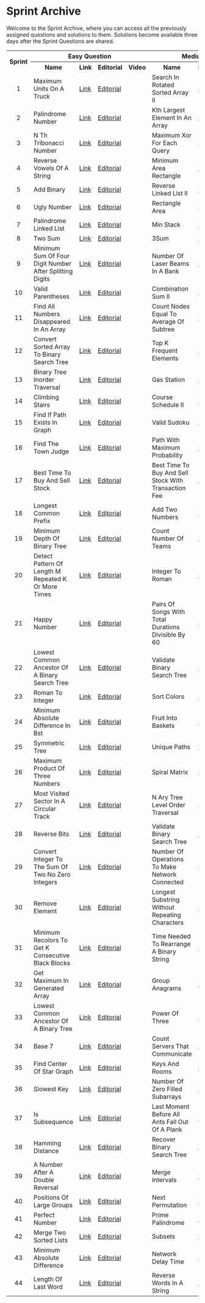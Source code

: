 <h1>Sprint Archive</h1>
<p>Welcome to the Sprint Archive, where you can access all the previously assigned questions and solutions to them. Solutions become available three days after the Sprint Questions are shared.</p>

<table>
<tr>
	<th rowspan=2><b>Sprint</b></td>
	<th colspan=4><b>Easy Question</b></td>
	<th colspan=4><b>Medium Question</b></td>
	</tr>
<tr>
	<th><b>Name</b></td>
	<th><b>Link</b></td>
	<th><b>Editorial</b></td>
	<th><b>Video</b></td>
	<th><b>Name</b></td>
	<th><b>Link</b></td>
	<th><b>Editorial</b></td>
	<th><b>Video</b></td>
</tr>
<tr>
	<td align=center>1</td>
	<td>Maximum Units On A Truck</td>
	<td><a href="https://leetcode.com/problems/maximum-units-on-a-truck/">Link</a></td>
	<td><a href="https://github.com/ituacm/ITU-ACM-22-Summer-Algorithm-Team-Bootcamp/blob/main/Regular-Question-Answers/maximum-units-on-a-truck.cpp">Editorial</a></td>
	<td></td>
	<td>Search In Rotated Sorted Array II</td>
	<td><a href="https://leetcode.com/problems/search-in-rotated-sorted-array-ii">Link</a></td>
	<td><a href="https://github.com/ituacm/ITU-ACM-22-Summer-Algorithm-Team-Bootcamp/blob/main/Regular-Question-Answers/search-in-rotated-sorted-array-ii.cpp">Editorial</a></td>
	<td></td>
</tr>
<tr>
	<td align=center>2</td>
	<td>Palindrome Number</td>
	<td><a href="https://leetcode.com/problems/palindrome-number">Link</a></td>
	<td><a href="https://github.com/ituacm/ITU-ACM-22-Summer-Algorithm-Team-Bootcamp/blob/main/Regular-Question-Answers/palindrome-number.cpp">Editorial</a></td>
	<td></td>
	<td>Kth Largest Element In An Array</td>
	<td><a href="https://leetcode.com/problems/kth-largest-element-in-an-array">Link</a></td>
	<td><a href="https://github.com/ituacm/ITU-ACM-22-Summer-Algorithm-Team-Bootcamp/blob/main/Regular-Question-Answers/kth-largest-element-in-an-array.cpp">Editorial</a></td>
	<td></td>
</tr>
<tr>
	<td align=center>3</td>
	<td>N Th Tribonacci Number</td>
	<td><a href="https://leetcode.com/problems/n-th-tribonacci-number">Link</a></td>
	<td><a href="https://github.com/ituacm/ITU-ACM-22-Summer-Algorithm-Team-Bootcamp/blob/main/Regular-Question-Answers/n-th-tribonacci-number.cpp">Editorial</a></td>
	<td></td>
	<td>Maximum Xor For Each Query</td>
	<td><a href="https://leetcode.com/problems/maximum-xor-for-each-query">Link</a></td>
	<td><a href="https://github.com/ituacm/ITU-ACM-22-Summer-Algorithm-Team-Bootcamp/blob/main/Regular-Question-Answers/maximum-xor-for-each-query.cpp">Editorial</a></td>
	<td></td>
</tr>
<tr>
	<td align=center>4</td>
	<td>Reverse Vowels Of A String</td>
	<td><a href="https://leetcode.com/problems/reverse-vowels-of-a-string">Link</a></td>
	<td><a href="https://github.com/ituacm/ITU-ACM-22-Summer-Algorithm-Team-Bootcamp/blob/main/Regular-Question-Answers/reverse-vowels-of-a-string.cpp">Editorial</a></td>
	<td></td>
	<td>Minimum Area Rectangle</td>
	<td><a href="https://leetcode.com/problems/minimum-area-rectangle">Link</a></td>
	<td><a href="https://github.com/ituacm/ITU-ACM-22-Summer-Algorithm-Team-Bootcamp/blob/main/Regular-Question-Answers/minimum-area-rectangle.cpp">Editorial</a></td>
	<td></td>
</tr>
<tr>
	<td align=center>5</td>
	<td>Add Binary</td>
	<td><a href="https://leetcode.com/problems/add-binary">Link</a></td>
	<td><a href="https://github.com/ituacm/ITU-ACM-22-Summer-Algorithm-Team-Bootcamp/blob/main/Regular-Question-Answers/add-binary.cpp">Editorial</a></td>
	<td></td>
	<td>Reverse Linked List II</td>
	<td><a href="https://leetcode.com/problems/reverse-linked-list-ii">Link</a></td>
	<td><a href="https://github.com/ituacm/ITU-ACM-22-Summer-Algorithm-Team-Bootcamp/blob/main/Regular-Question-Answers/reverse-linked-list-ii.cpp">Editorial</a></td>
	<td></td>
</tr>
<tr>
	<td align=center>6</td>
	<td>Ugly Number</td>
	<td><a href="https://leetcode.com/problems/ugly-number">Link</a></td>
	<td><a href="https://github.com/ituacm/ITU-ACM-22-Summer-Algorithm-Team-Bootcamp/blob/main/Regular-Question-Answers/ugly-number.cpp">Editorial</a></td>
	<td></td>
	<td>Rectangle Area</td>
	<td><a href="https://leetcode.com/problems/rectangle-area">Link</a></td>
	<td><a href="https://github.com/ituacm/ITU-ACM-22-Summer-Algorithm-Team-Bootcamp/blob/main/Regular-Question-Answers/rectangle-area.cpp">Editorial</a></td>
	<td></td>
</tr>
<tr>
	<td align=center>7</td>
	<td>Palindrome Linked List</td>
	<td><a href="https://leetcode.com/problems/palindrome-linked-list">Link</a></td>
	<td><a href="https://github.com/ituacm/ITU-ACM-22-Summer-Algorithm-Team-Bootcamp/blob/main/Regular-Question-Answers/palindrome-linked-list.cpp">Editorial</a></td>
	<td></td>
	<td>Min Stack</td>
	<td><a href="https://leetcode.com/problems/min-stack">Link</a></td>
	<td><a href="https://github.com/ituacm/ITU-ACM-22-Summer-Algorithm-Team-Bootcamp/blob/main/Regular-Question-Answers/min-stack.cpp">Editorial</a></td>
	<td></td>
</tr>
<tr>
	<td align=center>8</td>
	<td>Two Sum</td>
	<td><a href="https://leetcode.com/problems/two-sum">Link</a></td>
	<td><a href="https://github.com/ituacm/ITU-ACM-22-Summer-Algorithm-Team-Bootcamp/blob/main/Regular-Question-Answers/two-sum.cpp">Editorial</a></td>
	<td></td>
	<td>3Sum</td>
	<td><a href="https://leetcode.com/problems/3sum">Link</a></td>
	<td><a href="https://github.com/ituacm/ITU-ACM-22-Summer-Algorithm-Team-Bootcamp/blob/main/Regular-Question-Answers/3sum.cpp">Editorial</a></td>
	<td></td>
</tr>
<tr>
	<td align=center>9</td>
	<td>Minimum Sum Of Four Digit Number After Splitting Digits</td>
	<td><a href="https://leetcode.com/problems/minimum-sum-of-four-digit-number-after-splitting-digits">Link</a></td>
	<td><a href="https://github.com/ituacm/ITU-ACM-22-Summer-Algorithm-Team-Bootcamp/blob/main/Regular-Question-Answers/minimum-sum-of-four-digit-number-after-splitting-digits.cpp">Editorial</a></td>
	<td></td>
	<td>Number Of Laser Beams In A Bank</td>
	<td><a href="https://leetcode.com/problems/number-of-laser-beams-in-a-bank">Link</a></td>
	<td><a href="https://github.com/ituacm/ITU-ACM-22-Summer-Algorithm-Team-Bootcamp/blob/main/Regular-Question-Answers/number-of-laser-beams-in-a-bank.cpp">Editorial</a></td>
	<td></td>
</tr>
<tr>
	<td align=center>10</td>
	<td>Valid Parentheses</td>
	<td><a href="https://leetcode.com/problems/valid-parentheses">Link</a></td>
	<td><a href="https://github.com/ituacm/ITU-ACM-22-Summer-Algorithm-Team-Bootcamp/blob/main/Regular-Question-Answers/valid-parentheses.cpp">Editorial</a></td>
	<td></td>
	<td>Combination Sum II</td>
	<td><a href="https://leetcode.com/problems/combination-sum-ii">Link</a></td>
	<td><a href="https://github.com/ituacm/ITU-ACM-22-Summer-Algorithm-Team-Bootcamp/blob/main/Regular-Question-Answers/combination-sum-ii.cpp">Editorial</a></td>
	<td></td>
</tr>
<tr>
	<td align=center>11</td>
	<td>Find All Numbers Disappeared In An Array</td>
	<td><a href="https://leetcode.com/problems/find-all-numbers-disappeared-in-an-array">Link</a></td>
	<td><a href="https://github.com/ituacm/ITU-ACM-22-Summer-Algorithm-Team-Bootcamp/blob/main/Regular-Question-Answers/find-all-numbers-disappeared-in-an-array.cpp">Editorial</a></td>
	<td></td>
	<td>Count Nodes Equal To Average Of Subtree</td>
	<td><a href="https://leetcode.com/problems/count-nodes-equal-to-average-of-subtree">Link</a></td>
	<td><a href="https://github.com/ituacm/ITU-ACM-22-Summer-Algorithm-Team-Bootcamp/blob/main/Regular-Question-Answers/count-nodes-equal-to-average-of-subtree.cpp">Editorial</a></td>
	<td></td>
</tr>
<tr>
	<td align=center>12</td>
	<td>Convert Sorted Array To Binary Search Tree</td>
	<td><a href="https://leetcode.com/problems/convert-sorted-array-to-binary-search-tree">Link</a></td>
	<td><a href="https://github.com/ituacm/ITU-ACM-22-Summer-Algorithm-Team-Bootcamp/blob/main/Regular-Question-Answers/convert-sorted-array-to-binary-search-tree.cpp">Editorial</a></td>
	<td></td>
	<td>Top K Frequent Elements</td>
	<td><a href="https://leetcode.com/problems/top-k-frequent-elements">Link</a></td>
	<td><a href="https://github.com/ituacm/ITU-ACM-22-Summer-Algorithm-Team-Bootcamp/blob/main/Regular-Question-Answers/top-k-frequent-elements.cpp">Editorial</a></td>
	<td></td>
</tr>
<tr>
	<td align=center>13</td>
	<td>Binary Tree Inorder Traversal</td>
	<td><a href="https://leetcode.com/problems/binary-tree-inorder-traversal">Link</a></td>
	<td><a href="https://github.com/ituacm/ITU-ACM-22-Summer-Algorithm-Team-Bootcamp/blob/main/Regular-Question-Answers/binary-tree-inorder-traversal.cpp">Editorial</a></td>
	<td></td>
	<td>Gas Station</td>
	<td><a href="https://leetcode.com/problems/gas-station">Link</a></td>
	<td><a href="https://github.com/ituacm/ITU-ACM-22-Summer-Algorithm-Team-Bootcamp/blob/main/Regular-Question-Answers/gas-station.cpp">Editorial</a></td>
	<td></td>
</tr>
<tr>
	<td align=center>14</td>
	<td>Climbing Stairs</td>
	<td><a href="https://leetcode.com/problems/climbing-stairs">Link</a></td>
	<td><a href="https://github.com/ituacm/ITU-ACM-22-Summer-Algorithm-Team-Bootcamp/blob/main/Regular-Question-Answers/climbing-stairs.cpp">Editorial</a></td>
	<td></td>
	<td>Course Schedule II</td>
	<td><a href="https://leetcode.com/problems/course-schedule-ii">Link</a></td>
	<td><a href="https://github.com/ituacm/ITU-ACM-22-Summer-Algorithm-Team-Bootcamp/blob/main/Regular-Question-Answers/course-schedule-ii.cpp">Editorial</a></td>
	<td></td>
</tr>
<tr>
	<td align=center>15</td>
	<td>Find If Path Exists In Graph</td>
	<td><a href="https://leetcode.com/problems/find-if-path-exists-in-graph">Link</a></td>
	<td><a href="https://github.com/ituacm/ITU-ACM-22-Summer-Algorithm-Team-Bootcamp/blob/main/Regular-Question-Answers/find-if-path-exists-in-graph.cpp">Editorial</a></td>
	<td></td>
	<td>Valid Sudoku</td>
	<td><a href="https://leetcode.com/problems/valid-sudoku">Link</a></td>
	<td><a href="https://github.com/ituacm/ITU-ACM-22-Summer-Algorithm-Team-Bootcamp/blob/main/Regular-Question-Answers/valid-sudoku.cpp">Editorial</a></td>
	<td></td>
</tr>
<tr>
	<td align=center>16</td>
	<td>Find The Town Judge</td>
	<td><a href="https://leetcode.com/problems/find-the-town-judge">Link</a></td>
	<td><a href="https://github.com/ituacm/ITU-ACM-22-Summer-Algorithm-Team-Bootcamp/blob/main/Regular-Question-Answers/find-the-town-judge.cpp">Editorial</a></td>
	<td></td>
	<td>Path With Maximum Probability</td>
	<td><a href="https://leetcode.com/problems/path-with-maximum-probability">Link</a></td>
	<td><a href="https://github.com/ituacm/ITU-ACM-22-Summer-Algorithm-Team-Bootcamp/blob/main/Regular-Question-Answers/path-with-maximum-probability.cpp">Editorial</a></td>
	<td></td>
</tr>
<tr>
	<td align=center>17</td>
	<td>Best Time To Buy And Sell Stock</td>
	<td><a href="https://leetcode.com/problems/best-time-to-buy-and-sell-stock">Link</a></td>
	<td><a href="https://github.com/ituacm/ITU-ACM-22-Summer-Algorithm-Team-Bootcamp/blob/main/Regular-Question-Answers/best-time-to-buy-and-sell-stock.cpp">Editorial</a></td>
	<td></td>
	<td>Best Time To Buy And Sell Stock With Transaction Fee</td>
	<td><a href="https://leetcode.com/problems/best-time-to-buy-and-sell-stock-with-transaction-fee">Link</a></td>
	<td><a href="https://github.com/ituacm/ITU-ACM-22-Summer-Algorithm-Team-Bootcamp/blob/main/Regular-Question-Answers/best-time-to-buy-and-sell-stock-with-transaction-fee.cpp">Editorial</a></td>
	<td></td>
</tr>
<tr>
	<td align=center>18</td>
	<td>Longest Common Prefix</td>
	<td><a href="https://leetcode.com/problems/longest-common-prefix">Link</a></td>
	<td><a href="https://github.com/ituacm/ITU-ACM-22-Summer-Algorithm-Team-Bootcamp/blob/main/Regular-Question-Answers/longest-common-prefix.cpp">Editorial</a></td>
	<td></td>
	<td>Add Two Numbers</td>
	<td><a href="https://leetcode.com/problems/add-two-numbers">Link</a></td>
	<td><a href="https://github.com/ituacm/ITU-ACM-22-Summer-Algorithm-Team-Bootcamp/blob/main/Regular-Question-Answers/add-two-numbers.cpp">Editorial</a></td>
	<td></td>
</tr>
<tr>
	<td align=center>19</td>
	<td>Minimum Depth Of Binary Tree</td>
	<td><a href="https://leetcode.com/problems/minimum-depth-of-binary-tree">Link</a></td>
	<td><a href="https://github.com/ituacm/ITU-ACM-22-Summer-Algorithm-Team-Bootcamp/blob/main/Regular-Question-Answers/minimum-depth-of-binary-tree.cpp">Editorial</a></td>
	<td></td>
	<td>Count Number Of Teams</td>
	<td><a href="https://leetcode.com/problems/count-number-of-teams">Link</a></td>
	<td><a href="https://github.com/ituacm/ITU-ACM-22-Summer-Algorithm-Team-Bootcamp/blob/main/Regular-Question-Answers/count-number-of-teams.cpp">Editorial</a></td>
	<td></td>
</tr>
<tr>
	<td align=center>20</td>
	<td>Detect Pattern Of Length M Repeated K Or More Times</td>
	<td><a href="https://leetcode.com/problems/detect-pattern-of-length-m-repeated-k-or-more-times">Link</a></td>
	<td><a href="https://github.com/ituacm/ITU-ACM-22-Summer-Algorithm-Team-Bootcamp/blob/main/Regular-Question-Answers/detect-pattern-of-length-m-repeated-k-or-more-times.cpp">Editorial</a></td>
	<td></td>
	<td>Integer To Roman</td>
	<td><a href="https://leetcode.com/problems/integer-to-roman">Link</a></td>
	<td><a href="https://github.com/ituacm/ITU-ACM-22-Summer-Algorithm-Team-Bootcamp/blob/main/Regular-Question-Answers/integer-to-roman.cpp">Editorial</a></td>
	<td></td>
</tr>
<tr>
	<td align=center>21</td>
	<td>Happy Number</td>
	<td><a href="https://leetcode.com/problems/happy-number">Link</a></td>
	<td><a href="https://github.com/ituacm/ITU-ACM-22-Summer-Algorithm-Team-Bootcamp/blob/main/Regular-Question-Answers/happy-number.cpp">Editorial</a></td>
	<td></td>
	<td>Pairs Of Songs With Total Durations Divisible By 60</td>
	<td><a href="https://leetcode.com/problems/pairs-of-songs-with-total-durations-divisible-by-60">Link</a></td>
	<td><a href="https://github.com/ituacm/ITU-ACM-22-Summer-Algorithm-Team-Bootcamp/blob/main/Regular-Question-Answers/pairs-of-songs-with-total-durations-divisible-by-60.cpp">Editorial</a></td>
	<td></td>
</tr>
<tr>
	<td align=center>22</td>
	<td>Lowest Common Ancestor Of A Binary Search Tree</td>
	<td><a href="https://leetcode.com/problems/lowest-common-ancestor-of-a-binary-search-tree">Link</a></td>
	<td><a href="https://github.com/ituacm/ITU-ACM-22-Summer-Algorithm-Team-Bootcamp/blob/main/Regular-Question-Answers/lowest-common-ancestor-of-a-binary-search-tree.cpp">Editorial</a></td>
	<td></td>
	<td>Validate Binary Search Tree</td>
	<td><a href="https://leetcode.com/problems/validate-binary-search-tree">Link</a></td>
	<td><a href="https://github.com/ituacm/ITU-ACM-22-Summer-Algorithm-Team-Bootcamp/blob/main/Regular-Question-Answers/validate-binary-search-tree.cpp">Editorial</a></td>
	<td></td>
</tr>
<tr>
	<td align=center>23</td>
	<td>Roman To Integer</td>
	<td><a href="https://leetcode.com/problems/roman-to-integer">Link</a></td>
	<td><a href="https://github.com/ituacm/ITU-ACM-22-Summer-Algorithm-Team-Bootcamp/blob/main/Regular-Question-Answers/roman-to-integer.cpp">Editorial</a></td>
	<td></td>
	<td>Sort Colors</td>
	<td><a href="https://leetcode.com/problems/sort-colors">Link</a></td>
	<td><a href="https://github.com/ituacm/ITU-ACM-22-Summer-Algorithm-Team-Bootcamp/blob/main/Regular-Question-Answers/sort-colors.cpp">Editorial</a></td>
	<td></td>
</tr>
<tr>
	<td align=center>24</td>
	<td>Minimum Absolute Difference In Bst</td>
	<td><a href="https://leetcode.com/problems/minimum-absolute-difference-in-bst">Link</a></td>
	<td><a href="https://github.com/ituacm/ITU-ACM-22-Summer-Algorithm-Team-Bootcamp/blob/main/Regular-Question-Answers/minimum-absolute-difference-in-bst.cpp">Editorial</a></td>
	<td></td>
	<td>Fruit Into Baskets</td>
	<td><a href="https://leetcode.com/problems/fruit-into-baskets">Link</a></td>
	<td><a href="https://github.com/ituacm/ITU-ACM-22-Summer-Algorithm-Team-Bootcamp/blob/main/Regular-Question-Answers/fruit-into-baskets.cpp">Editorial</a></td>
	<td></td>
</tr>
<tr>
	<td align=center>25</td>
	<td>Symmetric Tree</td>
	<td><a href="https://leetcode.com/problems/symmetric-tree">Link</a></td>
	<td><a href="https://github.com/ituacm/ITU-ACM-22-Summer-Algorithm-Team-Bootcamp/blob/main/Regular-Question-Answers/symmetric-tree.cpp">Editorial</a></td>
	<td></td>
	<td>Unique Paths</td>
	<td><a href="https://leetcode.com/problems/unique-paths">Link</a></td>
	<td><a href="https://github.com/ituacm/ITU-ACM-22-Summer-Algorithm-Team-Bootcamp/blob/main/Regular-Question-Answers/unique-paths.cpp">Editorial</a></td>
	<td></td>
</tr>
<tr>
	<td align=center>26</td>
	<td>Maximum Product Of Three Numbers</td>
	<td><a href="https://leetcode.com/problems/maximum-product-of-three-numbers">Link</a></td>
	<td><a href="https://github.com/ituacm/ITU-ACM-22-Summer-Algorithm-Team-Bootcamp/blob/main/Regular-Question-Answers/maximum-product-of-three-numbers.cpp">Editorial</a></td>
	<td></td>
	<td>Spiral Matrix</td>
	<td><a href="https://leetcode.com/problems/spiral-matrix">Link</a></td>
	<td><a href="https://github.com/ituacm/ITU-ACM-22-Summer-Algorithm-Team-Bootcamp/blob/main/Regular-Question-Answers/spiral-matrix.cpp">Editorial</a></td>
	<td></td>
</tr>
<tr>
	<td align=center>27</td>
	<td>Most Visited Sector In A Circular Track</td>
	<td><a href="https://leetcode.com/problems/most-visited-sector-in-a-circular-track">Link</a></td>
	<td><a href="https://github.com/ituacm/ITU-ACM-22-Summer-Algorithm-Team-Bootcamp/blob/main/Regular-Question-Answers/most-visited-sector-in-a-circular-track.cpp">Editorial</a></td>
	<td></td>
	<td>N Ary Tree Level Order Traversal</td>
	<td><a href="https://leetcode.com/problems/n-ary-tree-level-order-traversal">Link</a></td>
	<td><a href="https://github.com/ituacm/ITU-ACM-22-Summer-Algorithm-Team-Bootcamp/blob/main/Regular-Question-Answers/n-ary-tree-level-order-traversal.cpp">Editorial</a></td>
	<td></td>
</tr>
<tr>
	<td align=center>28</td>
	<td>Reverse Bits</td>
	<td><a href="https://leetcode.com/problems/reverse-bits">Link</a></td>
	<td><a href="https://github.com/ituacm/ITU-ACM-22-Summer-Algorithm-Team-Bootcamp/blob/main/Regular-Question-Answers/reverse-bits.cpp">Editorial</a></td>
	<td></td>
	<td>Validate Binary Search Tree</td>
	<td><a href="https://leetcode.com/problems/validate-binary-search-tree">Link</a></td>
	<td><a href="https://github.com/ituacm/ITU-ACM-22-Summer-Algorithm-Team-Bootcamp/blob/main/Regular-Question-Answers/validate-binary-search-tree.cpp">Editorial</a></td>
	<td></td>
</tr>
<tr>
	<td align=center>29</td>
	<td>Convert Integer To The Sum Of Two No Zero Integers</td>
	<td><a href="https://leetcode.com/problems/convert-integer-to-the-sum-of-two-no-zero-integers">Link</a></td>
	<td><a href="https://github.com/ituacm/ITU-ACM-22-Summer-Algorithm-Team-Bootcamp/blob/main/Regular-Question-Answers/convert-integer-to-the-sum-of-two-no-zero-integers.cpp">Editorial</a></td>
	<td></td>
	<td>Number Of Operations To Make Network Connected</td>
	<td><a href="https://leetcode.com/problems/number-of-operations-to-make-network-connected">Link</a></td>
	<td><a href="https://github.com/ituacm/ITU-ACM-22-Summer-Algorithm-Team-Bootcamp/blob/main/Regular-Question-Answers/number-of-operations-to-make-network-connected.cpp">Editorial</a></td>
	<td></td>
</tr>
<tr>
	<td align=center>30</td>
	<td>Remove Element</td>
	<td><a href="https://leetcode.com/problems/remove-element">Link</a></td>
	<td><a href="https://github.com/ituacm/ITU-ACM-22-Summer-Algorithm-Team-Bootcamp/blob/main/Regular-Question-Answers/remove-element.cpp">Editorial</a></td>
	<td></td>
	<td>Longest Substring Without Repeating Characters</td>
	<td><a href="https://leetcode.com/problems/longest-substring-without-repeating-characters">Link</a></td>
	<td><a href="https://github.com/ituacm/ITU-ACM-22-Summer-Algorithm-Team-Bootcamp/blob/main/Regular-Question-Answers/longest-substring-without-repeating-characters.cpp">Editorial</a></td>
	<td></td>
</tr>
<tr>
	<td align=center>31</td>
	<td>Minimum Recolors To Get K Consecutive Black Blocks</td>
	<td><a href="https://leetcode.com/problems/minimum-recolors-to-get-k-consecutive-black-blocks/">Link</a></td>
	<td><a href="https://github.com/ituacm/ITU-ACM-22-Summer-Algorithm-Team-Bootcamp/blob/main/Regular-Question-Answers/minimum-recolors-to-get-k-consecutive-black-blocks.cpp">Editorial</a></td>
	<td></td>
	<td>Time Needed To Rearrange A Binary String</td>
	<td><a href="https://leetcode.com/problems/time-needed-to-rearrange-a-binary-string/">Link</a></td>
	<td><a href="https://github.com/ituacm/ITU-ACM-22-Summer-Algorithm-Team-Bootcamp/blob/main/Regular-Question-Answers/time-needed-to-rearrange-a-binary-string.cpp">Editorial</a></td>
	<td></td>
</tr>
<tr>
	<td align=center>32</td>
	<td>Get Maximum In Generated Array</td>
	<td><a href="https://leetcode.com/problems/get-maximum-in-generated-array/">Link</a></td>
	<td><a href="https://github.com/ituacm/ITU-ACM-22-Summer-Algorithm-Team-Bootcamp/blob/main/Regular-Question-Answers/get-maximum-in-generated-array.cpp">Editorial</a></td>
	<td></td>
	<td>Group Anagrams</td>
	<td><a href="https://leetcode.com/problems/group-anagrams/">Link</a></td>
	<td><a href="https://github.com/ituacm/ITU-ACM-22-Summer-Algorithm-Team-Bootcamp/blob/main/Regular-Question-Answers/group-anagrams.cpp">Editorial</a></td>
	<td></td>
</tr>
<tr>
	<td align=center>33</td>
	<td>Lowest Common Ancestor Of A Binary Tree</td>
	<td><a href="https://leetcode.com/problems/lowest-common-ancestor-of-a-binary-tree/">Link</a></td>
	<td><a href="https://github.com/ituacm/ITU-ACM-22-Summer-Algorithm-Team-Bootcamp/blob/main/Regular-Question-Answers/lowest-common-ancestor-of-a-binary-tree.cpp">Editorial</a></td>
	<td></td>
	<td>Power Of Three</td>
	<td><a href="https://leetcode.com/problems/power-of-three/">Link</a></td>
	<td><a href="https://github.com/ituacm/ITU-ACM-22-Summer-Algorithm-Team-Bootcamp/blob/main/Regular-Question-Answers/power-of-three.cpp">Editorial</a></td>
	<td></td>
</tr>
<tr>
	<td align=center>34</td>
	<td>Base 7</td>
	<td><a href="https://leetcode.com/problems/base-7/">Link</a></td>
	<td><a href="https://github.com/ituacm/ITU-ACM-22-Summer-Algorithm-Team-Bootcamp/blob/main/Regular-Question-Answers/base-7.cpp">Editorial</a></td>
	<td></td>
	<td>Count Servers That Communicate</td>
	<td><a href="https://leetcode.com/problems/count-servers-that-communicate/">Link</a></td>
	<td><a href="https://github.com/ituacm/ITU-ACM-22-Summer-Algorithm-Team-Bootcamp/blob/main/Regular-Question-Answers/count-servers-that-communicate.cpp">Editorial</a></td>
	<td></td>
</tr>
<tr>
	<td align=center>35</td>
	<td>Find Center Of Star Graph</td>
	<td><a href="https://leetcode.com/problems/find-center-of-star-graph/">Link</a></td>
	<td><a href="https://github.com/ituacm/ITU-ACM-22-Summer-Algorithm-Team-Bootcamp/blob/main/Regular-Question-Answers/find-center-of-star-graph.cpp">Editorial</a></td>
	<td></td>
	<td>Keys And Rooms</td>
	<td><a href="https://leetcode.com/problems/keys-and-rooms/">Link</a></td>
	<td><a href="https://github.com/ituacm/ITU-ACM-22-Summer-Algorithm-Team-Bootcamp/blob/main/Regular-Question-Answers/keys-and-rooms.cpp">Editorial</a></td>
	<td></td>
</tr>
<tr>
	<td align=center>36</td>
	<td>Slowest Key</td>
	<td><a href="https://leetcode.com/problems/slowest-key/">Link</a></td>
	<td><a href="https://github.com/ituacm/ITU-ACM-22-Summer-Algorithm-Team-Bootcamp/blob/main/Regular-Question-Answers/slowest-key.cpp">Editorial</a></td>
	<td></td>
	<td>Number Of Zero Filled Subarrays</td>
	<td><a href="https://leetcode.com/problems/number-of-zero-filled-subarrays/">Link</a></td>
	<td><a href="https://github.com/ituacm/ITU-ACM-22-Summer-Algorithm-Team-Bootcamp/blob/main/Regular-Question-Answers/number-of-zero-filled-subarrays.cpp">Editorial</a></td>
	<td></td>
</tr>
<tr>
	<td align=center>37</td>
	<td>Is Subsequence</td>
	<td><a href="https://leetcode.com/problems/is-subsequence/">Link</a></td>
	<td><a href="https://github.com/ituacm/ITU-ACM-22-Summer-Algorithm-Team-Bootcamp/blob/main/Regular-Question-Answers/is-subsequence.cpp">Editorial</a></td>
	<td></td>
	<td>Last Moment Before All Ants Fall Out Of A Plank</td>
	<td><a href="https://leetcode.com/problems/last-moment-before-all-ants-fall-out-of-a-plank/">Link</a></td>
	<td><a href="https://github.com/ituacm/ITU-ACM-22-Summer-Algorithm-Team-Bootcamp/blob/main/Regular-Question-Answers/last-moment-before-all-ants-fall-out-of-a-plank.cpp">Editorial</a></td>
	<td></td>
</tr>
<tr>
	<td align=center>38</td>
	<td>Hamming Distance</td>
	<td><a href="https://leetcode.com/problems/hamming-distance/">Link</a></td>
	<td><a href="https://github.com/ituacm/ITU-ACM-22-Summer-Algorithm-Team-Bootcamp/blob/main/Regular-Question-Answers/hamming-distance.cpp">Editorial</a></td>
	<td></td>
	<td>Recover Binary Search Tree</td>
	<td><a href="https://leetcode.com/problems/recover-binary-search-tree/">Link</a></td>
	<td><a href="https://github.com/ituacm/ITU-ACM-22-Summer-Algorithm-Team-Bootcamp/blob/main/Regular-Question-Answers/recover-binary-search-tree.cpp">Editorial</a></td>
	<td></td>
</tr>
<tr>
	<td align=center>39</td>
	<td>A Number After A Double Reversal</td>
	<td><a href="https://leetcode.com/problems/a-number-after-a-double-reversal/">Link</a></td>
	<td><a href="https://github.com/ituacm/ITU-ACM-22-Summer-Algorithm-Team-Bootcamp/blob/main/Regular-Question-Answers/a-number-after-a-double-reversal.cpp">Editorial</a></td>
	<td></td>
	<td>Merge Intervals</td>
	<td><a href="https://leetcode.com/problems/merge-intervals/">Link</a></td>
	<td><a href="https://github.com/ituacm/ITU-ACM-22-Summer-Algorithm-Team-Bootcamp/blob/main/Regular-Question-Answers/merge-intervals.cpp">Editorial</a></td>
	<td></td>
</tr>
<tr>
	<td align=center>40</td>
	<td>Positions Of Large Groups</td>
	<td><a href="https://leetcode.com/problems/positions-of-large-groups/">Link</a></td>
	<td><a href="https://github.com/ituacm/ITU-ACM-22-Summer-Algorithm-Team-Bootcamp/blob/main/Regular-Question-Answers/positions-of-large-groups.cpp">Editorial</a></td>
	<td></td>
	<td>Next Permutation</td>
	<td><a href="https://leetcode.com/problems/next-permutation/">Link</a></td>
	<td><a href="https://github.com/ituacm/ITU-ACM-22-Summer-Algorithm-Team-Bootcamp/blob/main/Regular-Question-Answers/next-permutation.cpp">Editorial</a></td>
	<td></td>
</tr>
<tr>
	<td align=center>41</td>
	<td>Perfect Number</td>
	<td><a href="https://leetcode.com/problems/perfect-number/">Link</a></td>
	<td><a href="https://github.com/ituacm/ITU-ACM-22-Summer-Algorithm-Team-Bootcamp/blob/main/Regular-Question-Answers/perfect-number.cpp">Editorial</a></td>
	<td></td>
	<td>Prime Palindrome</td>
	<td><a href="https://leetcode.com/problems/prime-palindrome/">Link</a></td>
	<td><a href="https://github.com/ituacm/ITU-ACM-22-Summer-Algorithm-Team-Bootcamp/blob/main/Regular-Question-Answers/prime-palindrome.cpp">Editorial</a></td>
	<td></td>
</tr>
<tr>
	<td align=center>42</td>
	<td>Merge Two Sorted Lists</td>
	<td><a href="https://leetcode.com/problems/merge-two-sorted-lists/">Link</a></td>
	<td><a href="https://github.com/ituacm/ITU-ACM-22-Summer-Algorithm-Team-Bootcamp/blob/main/Regular-Question-Answers/merge-two-sorted-lists.cpp">Editorial</a></td>
	<td></td>
	<td>Subsets</td>
	<td><a href="https://leetcode.com/problems/subsets/">Link</a></td>
	<td><a href="https://github.com/ituacm/ITU-ACM-22-Summer-Algorithm-Team-Bootcamp/blob/main/Regular-Question-Answers/subsets.cpp">Editorial</a></td>
	<td></td>
</tr>
<tr>
	<td align=center>43</td>
	<td>Minimum Absolute Difference</td>
	<td><a href="https://leetcode.com/problems/minimum-absolute-difference/">Link</a></td>
	<td><a href="https://github.com/ituacm/ITU-ACM-22-Summer-Algorithm-Team-Bootcamp/blob/main/Regular-Question-Answers/minimum-absolute-difference.cpp">Editorial</a></td>
	<td></td>
	<td>Network Delay Time</td>
	<td><a href="https://leetcode.com/problems/network-delay-time/">Link</a></td>
	<td><a href="https://github.com/ituacm/ITU-ACM-22-Summer-Algorithm-Team-Bootcamp/blob/main/Regular-Question-Answers/network-delay-time.cpp">Editorial</a></td>
	<td></td>
</tr>
<tr>
	<td align=center>44</td>
	<td>Length Of Last Word</td>
	<td><a href="https://leetcode.com/problems/length-of-last-word/">Link</a></td>
	<td><a href="https://github.com/ituacm/ITU-ACM-22-Summer-Algorithm-Team-Bootcamp/blob/main/Regular-Question-Answers/length-of-last-word.cpp">Editorial</a></td>
	<td></td>
	<td>Reverse Words In A String</td>
	<td><a href="https://leetcode.com/problems/reverse-words-in-a-string/">Link</a></td>
	<td><a href="https://github.com/ituacm/ITU-ACM-22-Summer-Algorithm-Team-Bootcamp/blob/main/Regular-Question-Answers/reverse-words-in-a-string.cpp">Editorial</a></td>
	<td></td>
</tr>
</table>